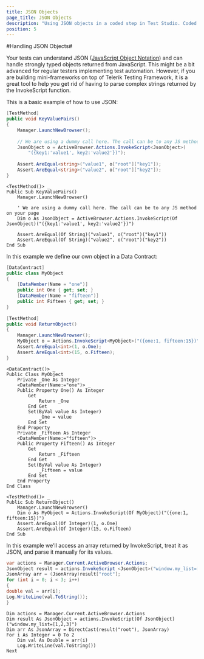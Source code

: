 ```yaml
---
title: JSON Objects
page_title: JSON Objects
description: "Using JSON objects in a coded step in Test Studio. Coded test to handle JSON objects in Test Studio. Test Studio Testing Framework handle JSON objects in tests."
position: 5
---
```

#Handling JSON Objects#

Your tests can understand JSON (<a href="http://www.json.org/" target="_blank" rel="nofollow">JavaScript Object Notation</a>) and can handle strongly typed objects returned from JavaScript. This might be a bit advanced for regular testers implementing test automation. However, if you are building mini-frameworks on top of Telerik Testing Framework, it is a great tool to help you get rid of having to parse complex strings returned by the InvokeScript function.
 
This is a basic example of how to use JSON:

```C#
[TestMethod]
public void KeyValuePairs()
{
    Manager.LaunchNewBrowser();
 
    // We are using a dummy call here. The call can be to any JS method on your page
    JsonObject o = ActiveBrowser.Actions.InvokeScript<JsonObject>(
        "({key1:'value1', key2:'value2'})");
 
    Assert.AreEqual<string>("value1", o["root"]["key1"]);
    Assert.AreEqual<string>("value2", o["root"]["key2"]);
}
```
```VB
<TestMethod()> _
Public Sub KeyValuePairs()
    Manager.LaunchNewBrowser()
 
    ' We are using a dummy call here. The call can be to any JS method on your page
    Dim o As JsonObject = ActiveBrowser.Actions.InvokeScript(Of JsonObject)("({key1:'value1', key2:'value2'})")
 
    Assert.AreEqual(Of String)("value1", o("root")("key1"))
    Assert.AreEqual(Of String)("value2", o("root")("key2"))
End Sub
```

In this example we define our own object in a Data Contract:

```C#
[DataContract]
public class MyObject
{
    [DataMember(Name = "one")]
    public int One { get; set; }
    [DataMember(Name = "fifteen")]
    public int Fifteen { get; set; }
}
 
[TestMethod]
public void ReturnObject()
{
    Manager.LaunchNewBrowser();
    MyObject o = Actions.InvokeScript<MyObject>("({one:1, fifteen:15})");
    Assert.AreEqual<int>(1, o.One);
    Assert.AreEqual<int>(15, o.Fifteen);
}
```
```VB
<DataContract()> _
Public Class MyObject
    Private _One As Integer
    <DataMember(Name:="one")> _
    Public Property One() As Integer
        Get
            Return _One
        End Get
        Set(ByVal value As Integer)
            _One = value
        End Set
    End Property
    Private _Fifteen As Integer
    <DataMember(Name:="fifteen")> _
    Public Property Fifteen() As Integer
        Get
            Return _Fifteen
        End Get
        Set(ByVal value As Integer)
            _Fifteen = value
        End Set
    End Property
End Class
 
<TestMethod()> _
Public Sub ReturnObject()
    Manager.LaunchNewBrowser()
    Dim o As MyObject = Actions.InvokeScript(Of MyObject)("({one:1, fifteen:15})")
    Assert.AreEqual(Of Integer)(1, o.One)
    Assert.AreEqual(Of Integer)(15, o.Fifteen)
End Sub
```

In this example we'll access an array returned by InvokeScript, treat it as JSON, and parse it manually for its values.

```C#
var actions = Manager.Current.ActiveBrowser.Actions;
JsonObject result = actions.InvokeScript <JsonObject>("window.my_list=[1,2,3]");
JsonArray arr = (JsonArray)result["root"];
for (int i = 0; i < 3; i++)
{
double val = arr[i];
Log.WriteLine(val.ToString());
}
```
```VB
Dim actions = Manager.Current.ActiveBrowser.Actions
Dim result As JsonObject = actions.InvokeScript(Of JsonObject)("window.my_list=[1,2,3]")
Dim arr As JsonArray = DirectCast(result("root"), JsonArray)
For i As Integer = 0 To 2
    Dim val As Double = arr(i)
    Log.WriteLine(val.ToString())
Next
```